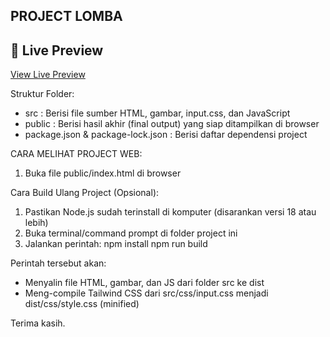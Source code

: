 ## PROJECT LOMBA

## 🚀 Live Preview
[View Live Preview](https://mwidiarta.github.io/projectWebLombaIntech)


Struktur Folder:
- src : Berisi file sumber HTML, gambar, input.css, dan JavaScript
- public : Berisi hasil akhir (final output) yang siap ditampilkan di browser
- package.json & package-lock.json : Berisi daftar dependensi project

CARA MELIHAT PROJECT WEB:
1. Buka file public/index.html di browser

Cara Build Ulang Project (Opsional):
1. Pastikan Node.js sudah terinstall di komputer (disarankan versi 18 atau lebih)
2. Buka terminal/command prompt di folder project ini
3. Jalankan perintah:
   npm install
   npm run build

Perintah tersebut akan:
- Menyalin file HTML, gambar, dan JS dari folder src ke dist
- Meng-compile Tailwind CSS dari src/css/input.css menjadi dist/css/style.css (minified)


Terima kasih.
